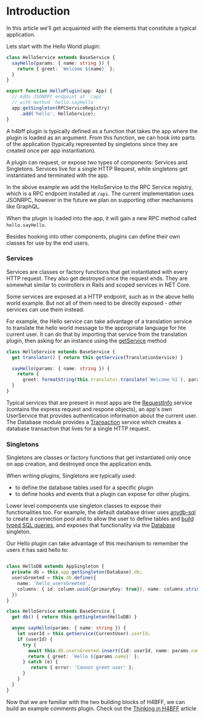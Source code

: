 # Introduction

In this article we'll get acquainted with the elements that constitute a typical application.


Lets start with the Hello World plugin:

```typescript
class HelloService extends BaseService {
  sayHello(params: { name: string }) {
    return { greet: `Welcome ${name}` };
  }
}

export function HelloPlugin(app: App) {
  // Adds JSONRPC endpoint at '/api'
  // with method `hello.sayHello`
  app.getSingleton(RPCServiceRegistry)
     .add('hello', HelloService);
}
```

A h4bff plugin is typically defined as a function that takes the app where the plugin is loaded
as an argument. From this function, we can hook into parts of the application (typically
represented by singletons since they are created once per app instantiation).

A plugin can request, or expose two types of components: Services and Singletons. Services live
for a single HTTP Request, while singletons get instantiated and terminated with the app.

In the above example we add the HelloService to the RPC Service registry, which is a RPC
endpoint installed at `/api`. The current implementation uses JSONRPC, however in the future we
plan on supporting other mechanisms like GraphQL.

When the plugin is loaded into the app, it will gain a new RPC method called `hello.sayHello`.

Besides hooking into other components, plugins can define their own classes for use by the end
users.

### Services

Services are classes or factory functions that get instantiated with every HTTP request. They also
get destroyed once the request ends. They are somewhat similar to controllers in Rails and scoped
services in NET Core.

Some services are exposed at a HTTP endpoint, such as in the above hello world example. But not all
of them need to be directly exposed - other services can use them instead.

For example, the Hello service can take advantage of a translation service to translate the hello
world message to the appropriate language for hte current user. It can do that by importing that
service from the translation plugin, then asking for an instance using the [getService][BS.GS]
method

```typescript
class HelloService extends BaseService {
  get translator() { return this.getService(TranslationService) }

  sayHello(params: { name: string }) {
    return {
      greet: formatString(this.translator.translate(`Welcome %1`), params.name) };
  }
}
```

Typical services that are present in most apps are the [RequestInfo][ReqInfoSvc] service (contains
the express request and respone objects), an app's own UserService that provides authentication
information about the current user. The Database module provides a [Transaction][TxSvc] service
which creates a database transaction that lives for a single HTTP request.

### Singletons

Singletons are classes or factory functions that get instantiated only once on app creation, and
destroyed once the application ends.

When writing plugins, Singletons are typically used:

* to define the database tables used for a specific plugin
* to define hooks and events that a plugin can expose for other plugins.

Lower level components use singleton classes to expose their functionalities too. For example, the
default database driver uses [anydb-sql][anydb-sql] to create a connection pool and to allow the
user to define tables and [build typed SQL queries](https://node-sql-examples.github.io/), and
exposes that functionality via the [Database][db] singleton.

Our Hello plugin can take advantage of this mechanism to remember the users it has said hello to:

```typescript

class HelloDB extends AppSingleton {
  private db = this.app.getSingleton(Database).db;
  usersGreeted = this.db.define({
    name: 'hello_usersGreeted',
    columns: { id: column.uuid({primaryKey: true}), name: columns.string() }
  })
}

class HelloService extends BaseService {
  get db() { return this.getSingleton(HelloDB) }

  async sayHello(params: { name: string }) {
    let userId = this.getService(CurrentUser).userId;
    if (userId) {
      try {
        await this.db.usersGreeted.insert({id: userId, name: params.name}).exec();
        return { greet: `Hello ${params.name}` };
      } catch (e) {
         return { error: 'Cannot greet user' };
      }
    }
  }
}
```

Now that we are familiar with the two building blocks of H4BFF, we can build an example comments
plugin. Check out the [Thinking in H4BFF][tihbff] article

[BS.GS]: /2-API/core/BaseService#getService

[ReqInfoSvc]: /2-API/backend/RequestInfo.md
[TxSvc]: /2-API/backend/TransactionProvider.md
[anydb-sql]: https://www.npmjs.com/package/anydb-sql-2
[db]: /2-API/backend/Database.md
[tihbff]: Thinking-in-h4bff.md